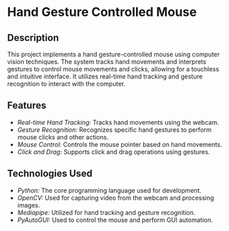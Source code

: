 # Hand Gesture Controlled Mouse

## Description
This project implements a hand gesture-controlled mouse using computer vision techniques. The system tracks hand movements and interprets gestures to control mouse movements and clicks, allowing for a touchless and intuitive interface. It utilizes real-time hand tracking and gesture recognition to interact with the computer.

## Features
- *Real-time Hand Tracking:* Tracks hand movements using the webcam. <br />
- *Gesture Recognition:* Recognizes specific hand gestures to perform mouse clicks and other actions.<br />
- *Mouse Control:* Controls the mouse pointer based on hand movements. <br />
- *Click and Drag:* Supports click and drag operations using gestures. <br />

## Technologies Used
- *Python:* The core programming language used for development. <br />
- *OpenCV:* Used for capturing video from the webcam and processing images.<br />
- *Mediapipe:* Utilized for hand tracking and gesture recognition.<br />
- *PyAutoGUI:* Used to control the mouse and perform GUI automation.<br />
